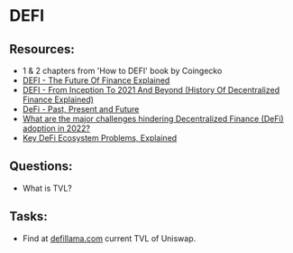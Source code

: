 # DEFI

## Resources:

* 1 & 2 chapters from 'How to DEFI' book by Coingecko
* [DEFI - The Future Of Finance Explained](https://www.youtube.com/watch?v=H-O3r2YMWJ4)
* [DEFI - From Inception To 2021 And Beyond (History Of Decentralized Finance Explained)](https://www.youtube.com/watch?v=qFBYB4W2tqU)
* [DeFi - Past, Present and Future](https://www.youtube.com/watch?v=PT72hAbm2Eo)
* [What are the major challenges hindering Decentralized Finance (DeFi) adoption in 2022?](https://bitcoinist.com/what-are-the-major-challenges-hindering-decentralized-finance-defi-adoption-in-2022/)
* [Key DeFi Ecosystem Problems, Explained](https://cointelegraph.com/explained/key-defi-ecosystem-problems-explained)



## Questions:

* What is TVL?

## Tasks:

* Find at [defillama.com](https://defillama.com/) current TVL of Uniswap.
